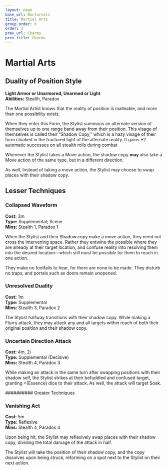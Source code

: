 ```yaml
---
layout: page
base_url: Nocturnals
title: Martial Arts
group_order: 8
order: 3
prev_url: Charms
prev_title: Charms
---
```


Martial Arts
============

Duality of Position Style
-------------------------

**Light Armor or Unarmored, Unarmed or Light**  
**Abilities:** Stealth, Paradox

The Martial Artist knows that the reality of position is malleable, and
more than one possibility exists.

When they enter this Form, the Stylist summons an alternate version of
themselves up to one range band away from their position. This visage of
themselves is called their “Shadow Copy,” which is a hazy visage of
their form cloaked in the fractured light of the alternate reality. It
gains +2 automatic successes on all stealth rolls during combat

Whenever the Stylist takes a Move action, the shadow copy **may** also
take a Move action of the same type, but in a different direction.

As well, Instead of taking a move action, the Stylist may choose to swap
places with their shadow copy.

Lesser Techniques
-----------------

### Collapsed Waveform

**Cost:** 3m  
**Type:** Supplemental; Scene  
**Mins:** Stealth 1, Paradox 1

When the Stylist and their Shadow copy make a move action, they need not
cross the intervening space. Rather they entwine the possible where they
are already at their target location, and confuse reality into resolving
them into the desired location—which still must be *possible* for them
to reach in one action.

They make no footfalls to hear, for there are none to be made. They
disturb no traps, and portals such as doors remain unopened.

### Unresolved Duality

**Cost:** 1m  
**Type:** Supplemental  
**Mins:** Stealth 3, Paradox 2

The Stylist halfway transitions with their shadow copy. While making a
Flurry attack, they may attack any and all targets within reach of both
their original position and their shadow copy.

### Uncertain Direction Attack

**Cost:** 4m, 2i  
**Type:** Supplemental (Decisive)  
**Mins:** Stealth 4, Paradox 3

While making an attack in the same turn after swapping positions with
their shadow self, the Stylist strikes at their befuddled and confused
target, granting +(Essence) dice to their attack. As well, the attack
will target Soak.

##########  Greater Techniques

### Vanishing Act

**Cost:** 5m  
**Type:** Reflexive  
**Mins:** Stealth 4, Paradox 4

Upon being hit, the Stylist may reflexively swap places with their
shadow copy, dividing the total damage of the attack in half.

The Stylist will take the position of their shadow copy, and the copy
dissolves upon being struck, reforming on a spot next to the Stylist on
their next action.
